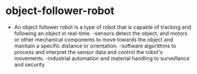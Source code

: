 # object-follower-robot

- An object follower robot is a type of robot that is capable of tracking and following an object in real-time.
-sensors detect the object, and motors or other mechanical components to move towards the object and maintain a specific distance or orientation.
-software algorithms to process and interpret the sensor data and control the robot's movements.
-industrial automation and material handling to surveillance and security.
